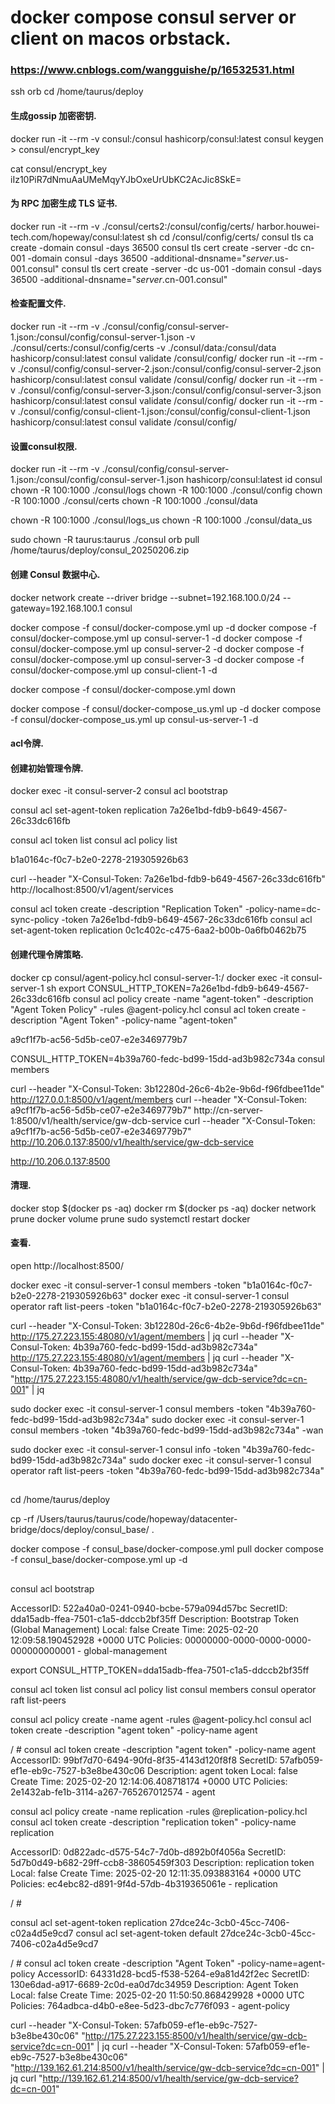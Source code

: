 



# docker compose consul server or client on macos orbstack.
### https://www.cnblogs.com/wangguishe/p/16532531.html

ssh orb
cd /home/taurus/deploy

#### 生成gossip 加密密钥.
docker run -it --rm -v consul:/consul hashicorp/consul:latest consul keygen > consul/encrypt_key

cat consul/encrypt_key
iIz10PiR7dNmuAaUMeMqyYJbOxeUrUbKC2AcJic8SkE=

#### 为 RPC 加密生成 TLS 证书.
docker run -it --rm -v ./consul/certs2:/consul/config/certs/ harbor.houwei-tech.com/hopeway/consul:latest sh
cd /consul/config/certs/
consul tls ca create -domain consul -days 36500
consul tls cert create -server -dc cn-001 -domain consul -days 36500 -additional-dnsname="*server*.us-001.consul"
consul tls cert create -server -dc us-001 -domain consul -days 36500 -additional-dnsname="*server*.cn-001.consul"

#### 检查配置文件.
docker run -it --rm -v ./consul/config/consul-server-1.json:/consul/config/consul-server-1.json -v ./consul/certs:/consul/config/certs -v ./consul/data:/consul/data hashicorp/consul:latest consul validate /consul/config/
docker run -it --rm -v ./consul/config/consul-server-2.json:/consul/config/consul-server-2.json  hashicorp/consul:latest consul validate /consul/config/
docker run -it --rm -v ./consul/config/consul-server-3.json:/consul/config/consul-server-3.json  hashicorp/consul:latest consul validate /consul/config/
docker run -it --rm -v ./consul/config/consul-client-1.json:/consul/config/consul-client-1.json  hashicorp/consul:latest consul validate /consul/config/

#### 设置consul权限.
docker run -it --rm -v ./consul/config/consul-server-1.json:/consul/config/consul-server-1.json  hashicorp/consul:latest id consul
chown -R 100:1000 ./consul/logs
chown -R 100:1000 ./consul/config
chown -R 100:1000 ./consul/certs
chown -R 100:1000 ./consul/data

chown -R 100:1000 ./consul/logs_us
chown -R 100:1000 ./consul/data_us

sudo chown -R taurus:taurus ./consul
orb pull /home/taurus/deploy/consul_20250206.zip

#### 创建 Consul 数据中心.

docker network create --driver bridge --subnet=192.168.100.0/24 --gateway=192.168.100.1 consul

docker compose -f consul/docker-compose.yml up -d
docker compose -f consul/docker-compose.yml up consul-server-1 -d
docker compose -f consul/docker-compose.yml up consul-server-2 -d
docker compose -f consul/docker-compose.yml up consul-server-3 -d
docker compose -f consul/docker-compose.yml up consul-client-1 -d

docker compose -f consul/docker-compose.yml down

docker compose -f consul/docker-compose_us.yml up -d
docker compose -f consul/docker-compose_us.yml up consul-us-server-1 -d


#### acl令牌.
#### 创建初始管理令牌.
docker exec -it consul-server-2 consul acl bootstrap

consul acl set-agent-token replication 7a26e1bd-fdb9-b649-4567-26c33dc616fb

consul acl token list
consul acl policy list

b1a0164c-f0c7-b2e0-2278-219305926b63

curl --header "X-Consul-Token: 7a26e1bd-fdb9-b649-4567-26c33dc616fb" http://localhost:8500/v1/agent/services

consul acl token create -description "Replication Token" -policy-name=dc-sync-policy -token 7a26e1bd-fdb9-b649-4567-26c33dc616fb
consul acl set-agent-token replication 0c1c402c-c475-6aa2-b00b-0a6fb0462b75

#### 创建代理令牌策略.
docker cp consul/agent-policy.hcl consul-server-1:/
docker exec -it consul-server-1 sh
export CONSUL_HTTP_TOKEN=7a26e1bd-fdb9-b649-4567-26c33dc616fb
consul acl policy create -name "agent-token" -description "Agent Token Policy" -rules @agent-policy.hcl
consul acl token create -description "Agent Token" -policy-name "agent-token"

a9cf1f7b-ac56-5d5b-ce07-e2e3469779b7

CONSUL_HTTP_TOKEN=4b39a760-fedc-bd99-15dd-ad3b982c734a consul members

curl --header "X-Consul-Token: 3b12280d-26c6-4b2e-9b6d-f96fdbee11de" http://127.0.0.1:8500/v1/agent/members
curl --header "X-Consul-Token: a9cf1f7b-ac56-5d5b-ce07-e2e3469779b7" http://cn-server-1:8500/v1/health/service/gw-dcb-service
curl --header "X-Consul-Token: a9cf1f7b-ac56-5d5b-ce07-e2e3469779b7" http://10.206.0.137:8500/v1/health/service/gw-dcb-service


http://10.206.0.137:8500
 


#### 清理.
docker stop $(docker ps -aq)
docker rm $(docker ps -aq)
docker network prune
docker volume prune
sudo systemctl restart docker


#### 查看.
open http://localhost:8500/

docker exec -it consul-server-1 consul members -token "b1a0164c-f0c7-b2e0-2278-219305926b63"
docker exec -it consul-server-1 consul operator raft list-peers -token "b1a0164c-f0c7-b2e0-2278-219305926b63"


curl --header "X-Consul-Token: 3b12280d-26c6-4b2e-9b6d-f96fdbee11de" http://175.27.223.155:48080/v1/agent/members | jq
curl --header "X-Consul-Token: 4b39a760-fedc-bd99-15dd-ad3b982c734a" http://175.27.223.155:48080/v1/agent/members | jq
curl --header "X-Consul-Token: 4b39a760-fedc-bd99-15dd-ad3b982c734a" "http://175.27.223.155:48080/v1/health/service/gw-dcb-service?dc=cn-001" | jq


sudo docker exec -it consul-server-1 consul members -token "4b39a760-fedc-bd99-15dd-ad3b982c734a"
sudo docker exec -it consul-server-1 consul members -token "4b39a760-fedc-bd99-15dd-ad3b982c734a" -wan 

sudo docker exec -it consul-server-1 consul info -token "4b39a760-fedc-bd99-15dd-ad3b982c734a"
sudo docker exec -it consul-server-1 consul operator raft list-peers -token "4b39a760-fedc-bd99-15dd-ad3b982c734a"


##
cd /home/taurus/deploy

cp -rf /Users/taurus/taurus/code/hopeway/datacenter-bridge/docs/deploy/consul_base/ .

docker compose -f consul_base/docker-compose.yml pull
docker compose -f consul_base/docker-compose.yml up -d



## ######################

consul acl bootstrap

AccessorID:       522a40a0-0241-0940-bcbe-579a094d57bc
SecretID:         dda15adb-ffea-7501-c1a5-ddccb2bf35ff
Description:      Bootstrap Token (Global Management)
Local:            false
Create Time:      2025-02-20 12:09:58.190452928 +0000 UTC
Policies:
   00000000-0000-0000-0000-000000000001 - global-management


export CONSUL_HTTP_TOKEN=dda15adb-ffea-7501-c1a5-ddccb2bf35ff


consul acl token list
consul acl policy list
consul members
consul operator raft list-peers

consul acl policy create -name agent -rules @agent-policy.hcl
consul acl token create -description "agent token" -policy-name agent

/ # consul acl token create -description "agent token" -policy-name agent
AccessorID:       99bf7d70-6494-90fd-8f35-4143d120f8f8
SecretID:         57afb059-ef1e-eb9c-7527-b3e8be430c06
Description:      agent token
Local:            false
Create Time:      2025-02-20 12:14:06.408718174 +0000 UTC
Policies:
   2e1432ab-fe1b-3114-a267-765267012574 - agent



consul acl policy create -name replication -rules @replication-policy.hcl
consul acl token create -description "replication token" -policy-name replication

AccessorID:       0d822adc-d575-54c7-7d0b-d892b0f4056a
SecretID:         5d7b0d49-b682-29ff-ccb8-38605459f303
Description:      replication token
Local:            false
Create Time:      2025-02-20 12:11:35.093883164 +0000 UTC
Policies:
   ec4ebc82-d891-9f4d-57db-4b319365061e - replication

/ #

consul acl set-agent-token replication 27dce24c-3cb0-45cc-7406-c02a4d5e9cd7
consul acl set-agent-token default 27dce24c-3cb0-45cc-7406-c02a4d5e9cd7



/ # consul acl token create -description "Agent Token" -policy-name=agent-policy
AccessorID:       64331d28-bcd5-f538-5264-e9a81d42f2ec
SecretID:         130e6dad-a917-6689-2c0d-ea0d7dc34959
Description:      Agent Token
Local:            false
Create Time:      2025-02-20 11:50:50.868429928 +0000 UTC
Policies:
   764adbca-d4b0-e8ee-5d23-dbc7c776f093 - agent-policy


curl --header "X-Consul-Token: 57afb059-ef1e-eb9c-7527-b3e8be430c06" "http://175.27.223.155:8500/v1/health/service/gw-dcb-service?dc=cn-001" | jq
curl --header "X-Consul-Token: 57afb059-ef1e-eb9c-7527-b3e8be430c06" "http://139.162.61.214:8500/v1/health/service/gw-dcb-service?dc=cn-001" | jq
curl "http://139.162.61.214:8500/v1/health/service/gw-dcb-service?dc=cn-001"
